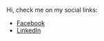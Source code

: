 Hi, check me on my social links:

- [Facebook](https://facebook.com/vanvictorlim)  
- [LinkedIn](https://www.linkedin.com/in/vanvictorlim/)
